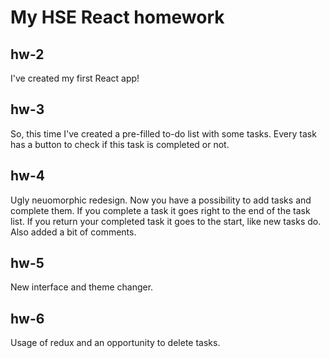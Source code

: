 # My HSE React homework

## hw-2
I've created my first React app!

## hw-3
So, this time I've created a pre-filled to-do list with some tasks. Every task has a button to check if this task is completed or not.

## hw-4
Ugly neuomorphic redesign. Now you have a possibility to add tasks and complete them. If you complete a task it goes right to the end of the task list. If you return your completed task it goes to the start, like new tasks do. Also added a bit of comments.

## hw-5
New interface and theme changer.

## hw-6
Usage of redux and an opportunity to delete tasks.